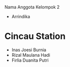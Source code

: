 Nama Anggota Kelompok 2
- Arrindika
# Cincau Station
- Inas Joesi Burnia
- Rizal Maulana Hadi
- Firlia Duanita Putri
